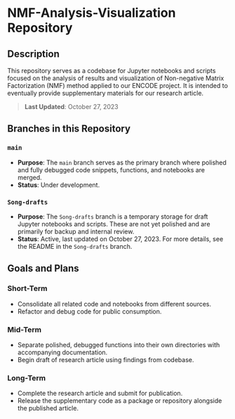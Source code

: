 # NMF-Analysis-Visualization Repository

## Description
This repository serves as a codebase for Jupyter notebooks and scripts focused on the analysis of results and visualization of Non-negative Matrix Factorization (NMF) method applied to our ENCODE project. It is intended to eventually provide supplementary materials for our research article.

> **Last Updated**: October 27, 2023

## Branches in this Repository

### `main`
- **Purpose**: The `main` branch serves as the primary branch where polished and fully debugged code snippets, functions, and notebooks are merged.
- **Status**: Under development.

### `Song-drafts`
- **Purpose**: The `Song-drafts` branch is a temporary storage for draft Jupyter notebooks and scripts. These are not yet polished and are primarily for backup and internal review.
- **Status**: Active, last updated on October 27, 2023. For more details, see the README in the `Song-drafts` branch.

## Goals and Plans

### Short-Term
- Consolidate all related code and notebooks from different sources.
- Refactor and debug code for public consumption.

### Mid-Term
- Separate polished, debugged functions into their own directories with accompanying documentation.
- Begin draft of research article using findings from codebase.

### Long-Term
- Complete the research article and submit for publication.
- Release the supplementary code as a package or repository alongside the published article.

